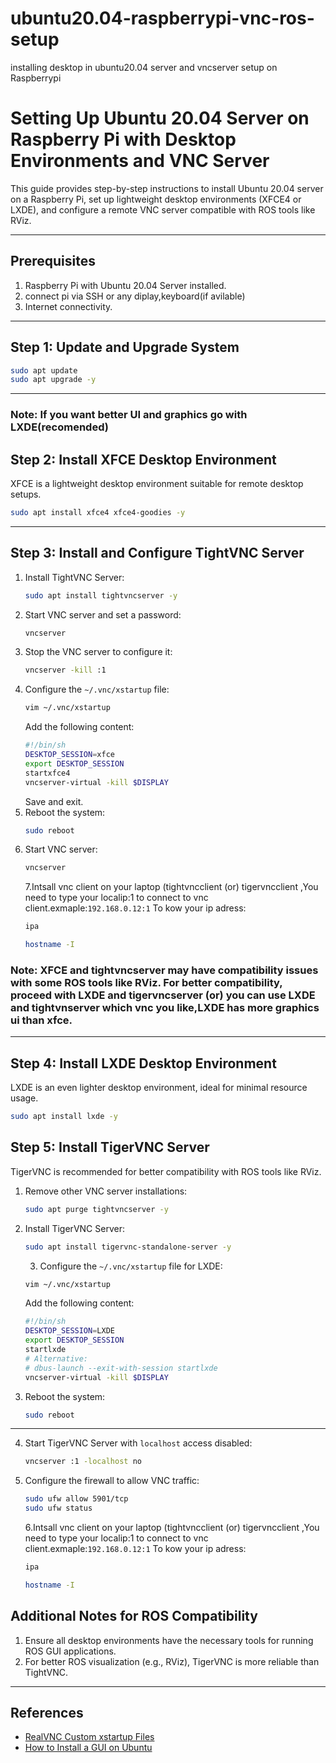 # ubuntu20.04-raspberrypi-vnc-ros-setup
 installing desktop in ubuntu20.04 server and vncserver setup on Raspberrypi
# Setting Up Ubuntu 20.04 Server on Raspberry Pi with Desktop Environments and VNC Server

This guide provides step-by-step instructions to install Ubuntu 20.04 server on a Raspberry Pi, set up lightweight desktop environments (XFCE4 or LXDE), and configure a remote VNC server compatible with ROS tools like RViz.

---

## Prerequisites
1. Raspberry Pi with Ubuntu 20.04 Server installed.
2. connect pi via SSH or any diplay,keyboard(if avilable)
3. Internet connectivity.

---

## Step 1: Update and Upgrade System
```bash
sudo apt update
sudo apt upgrade -y
```

---
### **Note**: If you want better UI and graphics go with LXDE(recomended)
## Step 2: Install XFCE Desktop Environment
XFCE is a lightweight desktop environment suitable for remote desktop setups.
```bash
sudo apt install xfce4 xfce4-goodies -y
```

---

## Step 3: Install and Configure TightVNC Server
1. Install TightVNC Server:
   ```bash
   sudo apt install tightvncserver -y
   ```
2. Start VNC server and set a password:
   ```bash
   vncserver
   ```
3. Stop the VNC server to configure it:
   ```bash
   vncserver -kill :1
   ```
4. Configure the `~/.vnc/xstartup` file:
   ```bash
   vim ~/.vnc/xstartup
   ```
   Add the following content:
   ```bash
   #!/bin/sh
   DESKTOP_SESSION=xfce
   export DESKTOP_SESSION
   startxfce4
   vncserver-virtual -kill $DISPLAY
   ```
   Save and exit.
5. Reboot the system:
   ```bash
   sudo reboot
   ```
6. Start VNC server:
   ```bash
   vncserver
   ```
   7.Intsall vnc client on your laptop (tightvncclient (or) tigervncclient ,You need to type your localip:1 to connect to  vnc client.exmaple:`192.168.0.12:1`
   To kow your ip adress:
   ```bash
   ipa
   ```
   ```bash
   hostname -I
   ```

### **Note**: XFCE and tightvncserver may have compatibility issues with some ROS tools like RViz. For better compatibility, proceed with LXDE and tigervncserver (or) you can use LXDE and tightvnserver which vnc you like,LXDE has more graphics ui than xfce.

---

## Step 4: Install LXDE Desktop Environment
LXDE is an even lighter desktop environment, ideal for minimal resource usage.
```bash
sudo apt install lxde -y
```
## Step 5: Install TigerVNC Server
TigerVNC is recommended for better compatibility with ROS tools like RViz.
1. Remove other VNC server installations:
   ```bash
   sudo apt purge tightvncserver -y
   ```
2. Install TigerVNC Server:
   ```bash
   sudo apt install tigervnc-standalone-server -y
   ```
   3. Configure the `~/.vnc/xstartup` file for LXDE:
   ```bash
   vim ~/.vnc/xstartup
   ```
   Add the following content:
   ```bash
   #!/bin/sh
   DESKTOP_SESSION=LXDE
   export DESKTOP_SESSION
   startlxde
   # Alternative:
   # dbus-launch --exit-with-session startlxde
   vncserver-virtual -kill $DISPLAY
   ```
3. Reboot the system:
   ```bash
   sudo reboot
   ```
---
4. Start TigerVNC Server with `localhost` access disabled:
   ```bash
   vncserver :1 -localhost no
   ```
5. Configure the firewall to allow VNC traffic:
   ```bash
   sudo ufw allow 5901/tcp
   sudo ufw status
   ```
   6.Intsall vnc client on your laptop (tightvncclient (or) tigervncclient ,You need to type your localip:1 to connect to  vnc client.exmaple:`192.168.0.12:1`
   To kow your ip adress:
   ```bash
   ipa
   ```
   ```bash
   hostname -I
   ```

## Additional Notes for ROS Compatibility
1. Ensure all desktop environments have the necessary tools for running ROS GUI applications.
2. For better ROS visualization (e.g., RViz), TigerVNC is more reliable than TightVNC.

---

## References
- [RealVNC Custom xstartup Files](https://help.realvnc.com/hc/en-us/articles/360003474792-Why-does-RealVNC-Server-in-Virtual-Mode-on-Linux-appear-to-hang-show-a-gray-screen-or-not-start-at-all#custom-xstartup-files-0-1)
- [How to Install a GUI on Ubuntu](https://phoenixnap.com/kb/how-to-install-a-gui-on-ubuntu)
